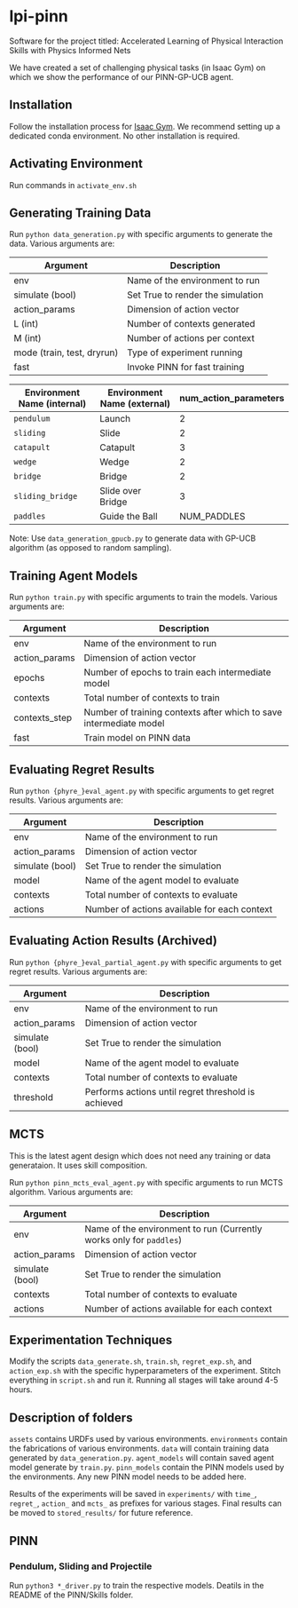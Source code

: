 # lpi-pinn
Software for the project titled: Accelerated Learning of Physical Interaction Skills with Physics Informed Nets

We have created a set of challenging physical tasks (in Isaac Gym) on which we show the performance of our PINN-GP-UCB agent.

## Installation
Follow the installation process for [Isaac Gym](https://developer.nvidia.com/isaac-gym). We recommend setting up a dedicated conda environment. No other installation is required.

## Activating Environment
Run commands in `activate_env.sh`

## Generating Training Data
Run `python data_generation.py` with specific arguments to generate the data. Various arguments are:

| Argument | Description |
| --- | --- |
| env | Name of the environment to run |
| simulate (bool) | Set True to render the simulation |
| action_params | Dimension of action vector |
| L (int) | Number of contexts generated |
| M (int) | Number of actions per context |
| mode (train, test, dryrun) | Type of experiment running |
| fast | Invoke PINN for fast training |

| Environment Name (internal) | Environment Name (external) | num_action_parameters |
| --- | --- | --- |
| `pendulum` | Launch | 2 |
| `sliding` | Slide | 2 |
| `catapult` | Catapult | 3 |
| `wedge` | Wedge | 2 |
| `bridge` | Bridge | 2 |
| `sliding_bridge` | Slide over Bridge | 3 |
| `paddles` | Guide the Ball | NUM_PADDLES |

Note: Use `data_generation_gpucb.py` to generate data with GP-UCB algorithm (as opposed to random sampling).

## Training Agent Models
Run `python train.py` with specific arguments to train the models. Various arguments are:

| Argument | Description |
| --- | --- |
| env | Name of the environment to run |
| action_params | Dimension of action vector |
| epochs | Number of epochs to train each intermediate model |
| contexts | Total number of contexts to train |
| contexts_step | Number of training contexts after which to save intermediate model |
| fast | Train model on PINN data |

## Evaluating Regret Results
Run `python {phyre_}eval_agent.py` with specific arguments to get regret results. Various arguments are:

| Argument | Description |
| --- | --- |
| env | Name of the environment to run |
| action_params | Dimension of action vector |
| simulate (bool) | Set True to render the simulation |
| model | Name of the agent model to evaluate |
| contexts | Total number of contexts to evaluate |
| actions | Number of actions available for each context |

## Evaluating Action Results (Archived)
Run `python {phyre_}eval_partial_agent.py` with specific arguments to get regret results. Various arguments are:

| Argument | Description |
| --- | --- |
| env | Name of the environment to run |
| action_params | Dimension of action vector |
| simulate (bool) | Set True to render the simulation |
| model | Name of the agent model to evaluate |
| contexts | Total number of contexts to evaluate |
| threshold | Performs actions until regret threshold is achieved |

## MCTS
This is the latest agent design which does not need any training or data generataion. It uses skill composition.

Run `python pinn_mcts_eval_agent.py` with specific arguments to run MCTS algorithm. Various arguments are:

| Argument | Description |
| --- | --- |
| env | Name of the environment to run (Currently works only for `paddles`) |
| action_params | Dimension of action vector |
| simulate (bool) | Set True to render the simulation |
| contexts | Total number of contexts to evaluate |
| actions | Number of actions available for each context |

## Experimentation Techniques
Modify the scripts `data_generate.sh`, `train.sh`, `regret_exp.sh`, and `action_exp.sh` with the specific hyperparameters of the experiment. Stitch everything in `script.sh` and run it. Running all stages will take around 4-5 hours.

## Description of folders
`assets` contains URDFs used by various environments. `environments` contain the fabrications of various environments. `data` will contain training data generated by `data_generation.py`. `agent_models` will contain saved agent model generate by `train.py`. `pinn_models` contain the PINN models used by the environments. Any new PINN model needs to be added here.

Results of the experiments will be saved in `experiments/` with `time_`, `regret_`, `action_` and `mcts_` as prefixes for various stages. Final results can be moved to `stored_results/` for future reference.

## PINN

### Pendulum, Sliding and Projectile
Run `python3 *_driver.py` to train the respective models. Deatils in the README of the PINN/Skills folder.

